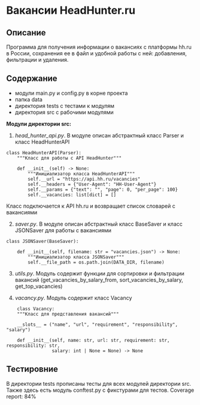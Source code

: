 # Вакансии HeadHunter.ru

## Описание

Программа для получения информации о вакансиях с платформы hh.ru в России, сохранения ее в файл и удобной работы с ней: добавления, фильтрации и удаления.

## Содержание

* модули main.py и config.py в корне проекта
* папка data
* директория tests с тестами к модулям
* директория src с рабочими модулями

**Модули директории src:**
1. *head_hunter_api.py*. В модуле описан абстрактный класс Parser и класс HeadHunterAPI
```
class HeadHunterAPI(Parser):
    """Класс для работы с API HeadHunter"""

    def __init__(self) -> None:
        """Инициализатор класса HeadHunterAPI"""
        self.__url = "https://api.hh.ru/vacancies"
        self.__headers = {"User-Agent": "HH-User-Agent"}
        self.__params = {"text": "", "page": 0, "per_page": 100}
        self.__vacancies: list[dict] = []
```
Класс подключается к API hh.ru и возвращает список словарей с вакансиями

2. *saver.py*. В модуле описан абстрактный класс BaseSaver и класс JSONSaver для работы с вакансиями
```
class JSONSaver(BaseSaver):

    def __init__(self, filename: str = "vacancies.json") -> None:
        """Инициализатор класса JSONSaver"""
        self.__file_path = os.path.join(DATA_DIR, filename)
```

3. *utils.py*. Модуль содержит функции для сортировки и фильтрации вакансий (get_vacancies_by_salary_from, sort_vacancies_by_salary, get_top_vacancies)


4. *vacancy.py*. Модуль содержит класс Vacancy
```
    class Vacancy:
    """Класс для представления вакансий"""

    __slots__ = ("name", "url", "requirement", "responsibility", "salary")

    def __init__(self, name: str, url: str, requirement: str, responsibility: str,
                 salary: int | None = None) -> None
```

## Тестировние

В директории tests прописаны тесты для всех модулей директории src.
Также здесь есть модуль conftest.py с фикстурами для тестов. Coverage report: 84%